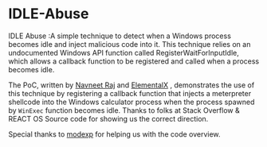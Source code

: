 # IDLE-Abuse
 


IDLE Abuse :A simple technique to detect when a Windows process becomes idle and inject malicious code into it. This technique relies on an undocumented Windows API function called RegisterWaitForInputIdle, which allows a callback function to be registered and called when a process becomes idle.

The PoC, written by [Navneet Raj](https://twitter.com/_muffin31) and [ElementalX](https://twitter.com/ElementalX2) , demonstrates the use of this technique by registering a callback function that injects a meterpreter shellcode into the Windows calculator process when the process spawned by `WinExec` function becomes idle. Thanks to folks at Stack Overflow & REACT OS Source code for showing us the correct direction. 


Special thanks to [modexp](https://twitter.com/modexpblog) for helping us with the code overview. 
